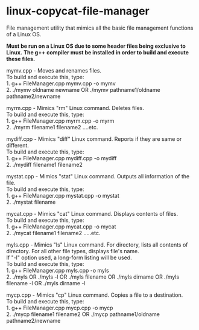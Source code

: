 # linux-copycat-file-manager
File management utility that mimics all the basic file management functions of a Linux OS.

**Must be run on a Linux OS due to some header files being exclusive to Linux.**
**The g++ compiler must be installed in order to build and execute these files.**

mymv.cpp - Moves and renames files. 
<br />To build and execute this, type: 
<br />    1. g++ FileManager.cpp mymv.cpp -o mymv
<br />    2. ./mymv oldname newname OR ./mymv pathname1/oldname pathname2/newname

myrm.cpp - Mimics "rm" Linux command. Deletes files.
<br />To build and execute this, type:
<br />    1. g++ FileManager.cpp myrm.cpp -o myrm
<br />    2. ./myrm filename1 filename2 ....etc.				

mydiff.cpp - Mimics "diff" Linux command. Reports if they are same or different.
<br />To build and execute this, type: 
    <br />          1. g++ FileManager.cpp mydiff.cpp -o mydiff
	<br />				    2. ./mydiff filename1 filename2

mystat.cpp - Mimics "stat" Linux command. Outputs all information of the file.
<br />To build and execute this, type: 
        <br />      1. g++ FileManager.cpp mystat.cpp -o mystat
	<br />				    2. ./mystat filename

mycat.cpp - Mimics "cat" Linux command. Displays contents of files.
<br />To build and execute this, type: 
       <br />       1. g++ FileManager.cpp mycat.cpp -o mycat
	<br />				    2. ./mycat filename1 filename2 .....etc.				

myls.cpp - Mimics "ls" Linux command. For directory, lists all contents of directory. For all other file types, displays file's name. 
<br />If "-l" option used, a long-form listing will be used.
<br />To build and execute this, type: 
     <br />         1. g++ FileManager.cpp myls.cpp -o myls
<br />	    2. ./myls OR ./myls -l OR ./myls filename OR ./myls dirname OR ./myls filename -l OR ./myls dirname -l

mycp.cpp - Mimics "cp" Linux command. Copies a file to a destination.
<br />To build and execute this, type: 
     <br />         1. g++ FileManager.cpp mycp.cpp -o mycp
	<br />			    2. ./mycp filename1 filename2 OR ./mycp pathname1/oldname pathname2/newname			
